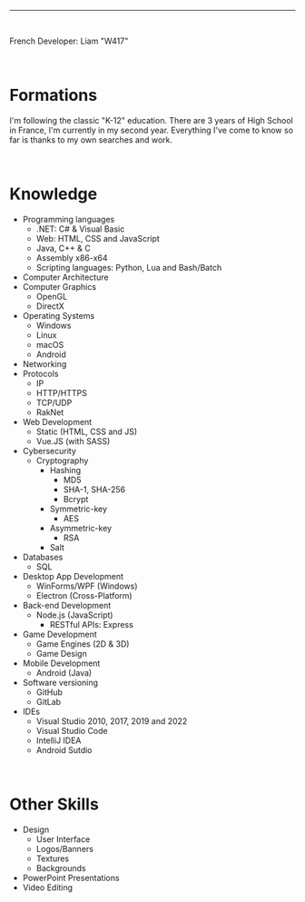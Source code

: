 ***

<br>

French Developer: Liam "W417"

<br>

# Formations
I'm following the classic "K-12" education. There are 3 years of High School in France, I'm currently in my second year. Everything I've come to know so far is thanks to my own searches and work.

<br>

# Knowledge
- Programming languages
    - .NET: C# & Visual Basic
    - Web: HTML, CSS and JavaScript
    - Java, C++ & C
    - Assembly x86-x64
    - Scripting languages: Python, Lua and Bash/Batch
- Computer Architecture
- Computer Graphics
    - OpenGL
    - DirectX
- Operating Systems
    - Windows
    - Linux
    - macOS
    - Android
- Networking
- Protocols
    - IP
    - HTTP/HTTPS
    - TCP/UDP
    - RakNet
- Web Development
    - Static (HTML, CSS and JS)
    - Vue.JS (with SASS)
- Cybersecurity
    - Cryptography
        - Hashing
            - MD5
            - SHA-1, SHA-256
            - Bcrypt
        - Symmetric-key
            - AES
        - Asymmetric-key
            - RSA
        - Salt
- Databases
    - SQL
- Desktop App Development
    - WinForms/WPF (Windows)
    - Electron (Cross-Platform)
- Back-end Development
    - Node.js (JavaScript)
        - RESTful APIs: Express
- Game Development
    - Game Engines (2D & 3D)
    - Game Design
- Mobile Development
    - Android (Java)
- Software versioning
    - GitHub
    - GitLab
- IDEs
    - Visual Studio 2010, 2017, 2019 and 2022
    - Visual Studio Code
    - IntelliJ IDEA
    - Android Sutdio

<br>

# Other Skills
- Design
    - User Interface
    - Logos/Banners
    - Textures
    - Backgrounds
- PowerPoint Presentations
- Video Editing